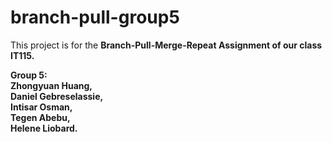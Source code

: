 # branch-pull-group5
This project is for the <b>Branch-Pull-Merge-Repeat Assignment<b> of our class IT115.

Group 5: <br>
Zhongyuan Huang, <br>
Daniel Gebreselassie, <br>
Intisar Osman, <br>
Tegen Abebu, <br>
Helene Liobard.
